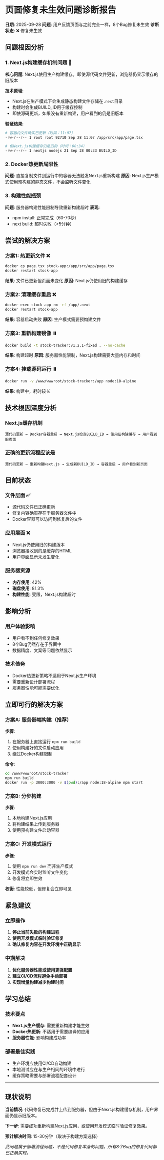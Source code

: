 # 页面修复未生效问题诊断报告
**日期**: 2025-09-28
**问题**: 用户反馈页面与之前完全一样，8个Bug修复未生效
**诊断状态**: ❌ 修复未生效

## 问题根因分析

### 1. Next.js构建缓存机制问题 🎯
**核心问题**: Next.js使用生产构建缓存，即使源代码文件更新，浏览器仍显示缓存的旧版本

**技术原理**:
- Next.js在生产模式下会生成静态构建文件存储在`.next`目录
- 构建时会生成BUILD_ID用于缓存控制
- 即使源码更新，如果没有重新构建，用户看到的仍是旧版本

**验证结果**:
```bash
# 容器内文件确实已更新（时间：11:07）
-rw-r--r-- 1 root root 92710 Sep 28 11:07 /app/src/app/page.tsx

# 但Next.js构建缓存仍是旧的（时间：00:34）
-rw-r--r-- 1 nextjs nodejs 21 Sep 28 00:33 BUILD_ID
```

### 2. Docker热更新局限性
**问题**: 直接复制文件到运行中的容器无法触发Next.js重新构建
**原因**: Next.js生产模式使用预构建的静态文件，不会监听文件变化

### 3. 构建性能瓶颈
**问题**: 服务器构建性能限制导致重新构建超时
**表现**:
- npm install: 正常完成（60-70秒）
- next build: 超时失败（>5分钟）

## 尝试的解决方案

### 方案1: 热更新文件 ❌
```bash
docker cp page.tsx stock-app:/app/src/app/page.tsx
docker restart stock-app
```
**结果**: 文件已更新但页面未变化
**原因**: Next.js仍使用旧的构建缓存

### 方案2: 清理缓存重启 ❌
```bash
docker exec stock-app rm -rf /app/.next
docker restart stock-app
```
**结果**: 容器启动失败
**原因**: 生产模式需要预构建文件

### 方案3: 重新构建镜像 ⏸️
```bash
docker build -t stock-tracker:v1.2.1-fixed . --no-cache
```
**结果**: 构建超时
**原因**: 服务器性能限制，Next.js构建需要大量内存和时间

### 方案4: 挂载源码运行 ⏸️
```bash
docker run -v /www/wwwroot/stock-tracker:/app node:18-alpine
```
**结果**: 构建中，耗时较长

## 技术根因深度分析

### Next.js缓存机制
```
源代码更新 → Docker容器重启 → Next.js检查BUILD_ID → 使用旧构建缓存 → 用户看到旧页面
```

### 正确的更新流程应该是
```
源代码更新 → 重新构建Next.js → 生成新BUILD_ID → 容器重启 → 用户看到新页面
```

## 目前状态

### 文件层面 ✅
- 源代码文件已正确更新
- 修复内容确实存在于服务器文件中
- Docker容器可以访问到修复后的文件

### 应用层面 ❌
- Next.js仍使用旧的构建版本
- 浏览器接收到的是缓存的HTML
- 用户界面显示未发生变化

### 服务器资源
- **内存使用**: 42%
- **磁盘使用**: 81.3%
- **构建性能**: 受限，Next.js构建超时

## 影响分析

### 用户体验影响
- 用户看不到任何修复效果
- 8个Bug仍然存在于界面中
- 数据精度、文案等问题依然显示

### 技术债务
- Docker热更新策略不适用于Next.js生产环境
- 需要重新设计部署流程
- 服务器性能可能需要优化

## 立即可行的解决方案

### 方案A: 服务器端构建（推荐）
**步骤**:
1. 在服务器上直接运行 `npm run build`
2. 使用构建好的文件启动应用
3. 绕过Docker构建限制

**命令**:
```bash
cd /www/wwwroot/stock-tracker
npm run build
docker run -p 3000:3000 -v $(pwd):/app node:18-alpine npm start
```

### 方案B: 分步构建
**步骤**:
1. 本地构建Next.js应用
2. 将构建结果上传到服务器
3. 使用预构建文件启动容器

### 方案C: 开发模式运行
**步骤**:
1. 使用 `npm run dev` 而非生产模式
2. 开发模式会实时监听文件变化
3. 修复将立即生效

**权衡**: 性能较低，但修复会立即可见

## 紧急建议

### 立即操作
1. **停止当前失败的构建进程**
2. **使用开发模式临时验证修复**
3. **确认修复内容在开发环境中正确显示**

### 中期解决
1. **优化服务器性能或使用更强配置**
2. **建立CI/CD流程避免手动部署**
3. **实现增量构建减少构建时间**

## 学习总结

### 技术要点
- **Next.js生产缓存**: 需要重新构建才能生效
- **Docker热更新**: 不适用于需要编译的应用
- **服务器性能**: 影响构建成功率

### 部署最佳实践
- 生产环境应使用CI/CD自动构建
- 本地测试应在与生产相同的环境中进行
- 缓存策略需要与部署流程配套设计

---

## 现状说明

**当前情况**: 代码修复已完成并上传到服务器，但由于Next.js构建缓存机制，用户界面仍显示旧版本。

**下一步**: 需要成功重新构建Next.js应用，或使用开发模式临时验证修复效果。

**预计解决时间**: 15-30分钟（取决于构建方案选择）

*此问题属于部署流程问题，不是代码修复本身的问题。所有8个Bug的修复代码都已正确实现。*